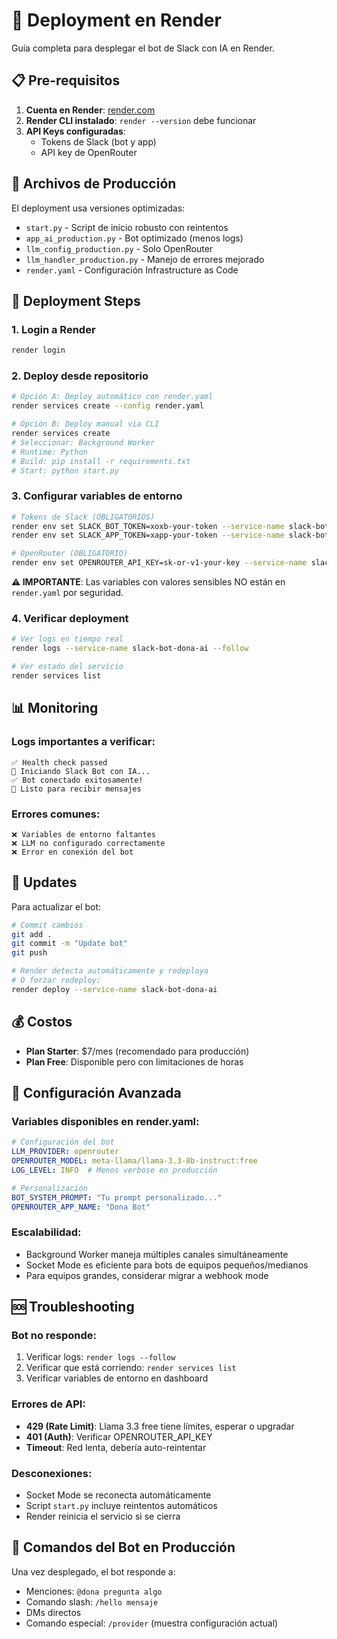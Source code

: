 # 🚀 Deployment en Render

Guía completa para desplegar el bot de Slack con IA en Render.

## 📋 Pre-requisitos

1. **Cuenta en Render**: [render.com](https://render.com)
2. **Render CLI instalado**: `render --version` debe funcionar
3. **API Keys configuradas**:
   - Tokens de Slack (bot y app)
   - API key de OpenRouter

## 🔧 Archivos de Producción

El deployment usa versiones optimizadas:
- `start.py` - Script de inicio robusto con reintentos
- `app_ai_production.py` - Bot optimizado (menos logs)
- `llm_config_production.py` - Solo OpenRouter
- `llm_handler_production.py` - Manejo de errores mejorado
- `render.yaml` - Configuración Infrastructure as Code

## 🚀 Deployment Steps

### 1. Login a Render
```bash
render login
```

### 2. Deploy desde repositorio
```bash
# Opción A: Deploy automático con render.yaml
render services create --config render.yaml

# Opción B: Deploy manual via CLI
render services create
# Seleccionar: Background Worker
# Runtime: Python
# Build: pip install -r requirements.txt
# Start: python start.py
```

### 3. Configurar variables de entorno
```bash
# Tokens de Slack (OBLIGATORIOS)
render env set SLACK_BOT_TOKEN=xoxb-your-token --service-name slack-bot-dona-ai
render env set SLACK_APP_TOKEN=xapp-your-token --service-name slack-bot-dona-ai

# OpenRouter (OBLIGATORIO)
render env set OPENROUTER_API_KEY=sk-or-v1-your-key --service-name slack-bot-dona-ai
```

**⚠️ IMPORTANTE**: Las variables con valores sensibles NO están en `render.yaml` por seguridad.

### 4. Verificar deployment
```bash
# Ver logs en tiempo real
render logs --service-name slack-bot-dona-ai --follow

# Ver estado del servicio
render services list
```

## 📊 Monitoring

### Logs importantes a verificar:
```
✅ Health check passed
🚀 Iniciando Slack Bot con IA...
✅ Bot conectado exitosamente!
💬 Listo para recibir mensajes
```

### Errores comunes:
```
❌ Variables de entorno faltantes
❌ LLM no configurado correctamente
❌ Error en conexión del bot
```

## 🔄 Updates

Para actualizar el bot:

```bash
# Commit cambios
git add .
git commit -m "Update bot"
git push

# Render detecta automáticamente y redeploya
# O forzar redeploy:
render deploy --service-name slack-bot-dona-ai
```

## 💰 Costos

- **Plan Starter**: $7/mes (recomendado para producción)
- **Plan Free**: Disponible pero con limitaciones de horas

## 🔧 Configuración Avanzada

### Variables disponibles en render.yaml:
```yaml
# Configuración del bot
LLM_PROVIDER: openrouter
OPENROUTER_MODEL: meta-llama/llama-3.3-8b-instruct:free
LOG_LEVEL: INFO  # Menos verbose en producción

# Personalización
BOT_SYSTEM_PROMPT: "Tu prompt personalizado..."
OPENROUTER_APP_NAME: "Dona Bot"
```

### Escalabilidad:
- Background Worker maneja múltiples canales simultáneamente
- Socket Mode es eficiente para bots de equipos pequeños/medianos
- Para equipos grandes, considerar migrar a webhook mode

## 🆘 Troubleshooting

### Bot no responde:
1. Verificar logs: `render logs --follow`
2. Verificar que está corriendo: `render services list`
3. Verificar variables de entorno en dashboard

### Errores de API:
- **429 (Rate Limit)**: Llama 3.3 free tiene límites, esperar o upgradar
- **401 (Auth)**: Verificar OPENROUTER_API_KEY
- **Timeout**: Red lenta, debería auto-reintentar

### Desconexiones:
- Socket Mode se reconecta automáticamente
- Script `start.py` incluye reintentos automáticos
- Render reinicia el servicio si se cierra

## 📱 Comandos del Bot en Producción

Una vez desplegado, el bot responde a:
- Menciones: `@dona pregunta algo`
- Comando slash: `/hello mensaje`
- DMs directos
- Comando especial: `/provider` (muestra configuración actual)